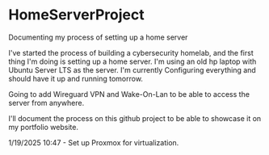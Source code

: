 # HomeServerProject
Documenting my process of setting up a home server

I've started the process of building a cybersecurity homelab, and the first thing I'm doing is setting up a home server. I'm using an old hp laptop with Ubuntu Server LTS as the server.
I'm currently Configuring everything and should have it up and running tomorrow.

Going to add Wireguard VPN and Wake-On-Lan to be able to access the server from anywhere.

I'll document the process on this github project to be able to showcase it on my portfolio website.

1/19/2025 10:47 - Set up Proxmox for virtualization. 
